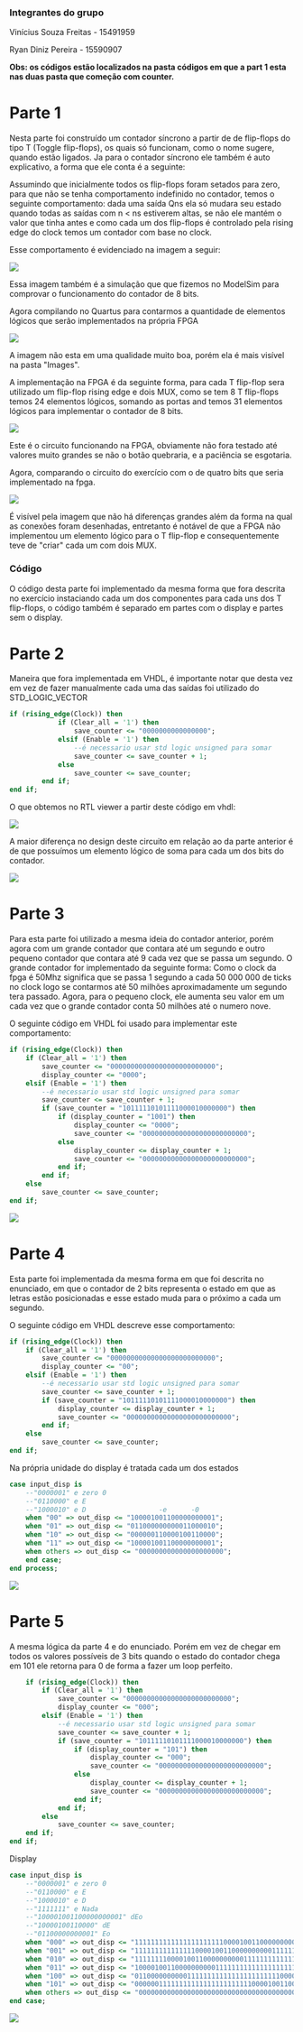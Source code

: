 ### Integrantes do grupo 

Vinícius Souza Freitas - 15491959

Ryan Diniz Pereira - 15590907

**Obs: os códigos estão localizados na pasta códigos em que a part 1 esta nas duas pasta que começão com counter.**

# Parte 1

Nesta parte foi construído um contador síncrono a partir de de flip-flops do tipo T (Toggle flip-flops), os quais só funcionam, como o nome sugere, quando estão ligados. Ja para o contador síncrono ele também é auto explicativo, a forma que ele conta é a seguinte: 

Assumindo que inicialmente todos os flip-flops foram setados para zero, para que não se tenha comportamento indefinido no contador, temos o seguinte comportamento: dada uma saída Qns ela só mudara seu estado quando todas as saídas com n < ns estiverem altas, se não ele mantém o valor que tinha antes e como cada um dos flip-flops é controlado pela rising edge do clock temos um contador com base no clock.

Esse comportamento é evidenciado na imagem a seguir:

<img src="./Images/Clock_test.png">

Essa imagem também é a simulação que que fizemos no ModelSim para comprovar o funcionamento do contador de 8 bits.

Agora compilando no Quartus para contarmos a quantidade de elementos lógicos que serão implementados na própria FPGA

<img src="./Images/better_rtl_part1.jpg">

A imagem não esta em uma qualidade muito boa, porém ela é mais visível na pasta "Images".

A implementação na FPGA é da seguinte forma, para cada T flip-flop sera utilizado um flip-flop rising edge e dois MUX, como se tem 8 T flip-flops temos 24 elementos lógicos, somando as portas and temos 31 elementos lógicos para implementar o contador de 8 bits.

<img src="./Images/part1.gif">

Este é o circuito funcionando na FPGA, obviamente não fora testado até valores muito grandes se não o botão quebraria, e a paciência se esgotaria.

Agora, comparando o circuito do exercício com o de quatro bits que seria implementado na fpga.

<img src="./Images/rtl_viwer_4bits.jpg">

É visível pela imagem que não há diferenças grandes além da forma na qual as conexões foram desenhadas, entretanto é notável de que a FPGA não implementou um elemento lógico para o T flip-flop e consequentemente teve de "criar" cada um com dois MUX.

### Código

O código desta parte foi implementado da mesma forma que fora descrita no exercício instaciando cada um dos componentes para cada uns dos T flip-flops, o código também é separado em partes com o display e partes sem o display.

# Parte 2

Maneira que fora implementada em VHDL, é importante notar que desta vez em vez de fazer manualmente cada uma das saídas foi utilizado do STD_LOGIC_VECTOR

```vhdl
if (rising_edge(Clock)) then
            if (Clear_all = '1') then
                save_counter <= "0000000000000000";
            elsif (Enable = '1') then
                --é necessario usar std logic unsigned para somar
                save_counter <= save_counter + 1;
            else
                save_counter <= save_counter;
        end if;
end if;
```

O que obtemos no RTL viewer a partir deste código em vhdl:

<img src="./Images/rtl_viwer_part2.jpg">

A maior diferença no design deste circuito em relação ao da parte anterior é de que possuímos um elemento lógico de soma para cada um dos bits do contador.

<img src="./Images/16bit_counter.gif">

# Parte 3

Para esta parte foi utilizado a mesma ideia do contador anterior, porém agora com um grande contador que contara até um segundo e outro pequeno contador que contara até 9 cada vez que se passa um segundo. O grande contador for implementado da seguinte forma: Como o clock da fpga é 50Mhz significa que se passa 1 segundo a cada 50 000 000 de ticks no clock logo se contarmos até 50 milhões aproximadamente um segundo tera passado. Agora, para o pequeno clock, ele aumenta seu valor em um cada vez que o grande contador conta 50 milhões até o numero nove.

O seguinte código em VHDL foi usado para implementar este comportamento:

```vhdl
if (rising_edge(Clock)) then
    if (Clear_all = '1') then
        save_counter <= "00000000000000000000000000";
        display_counter <= "0000";
    elsif (Enable = '1') then
        --é necessario usar std logic unsigned para somar
        save_counter <= save_counter + 1;
        if (save_counter = "10111110101111000010000000") then
            if (display_counter = "1001") then
                display_counter <= "0000";
                save_counter <= "00000000000000000000000000";
            else 
                display_counter <= display_counter + 1;
                save_counter <= "00000000000000000000000000";
            end if;
        end if;	
    else
        save_counter <= save_counter;
end if;
```

<img src="./Images/1sec_counter.gif">

# Parte 4

Esta parte foi implementada da mesma forma em que foi descrita no enunciado, em que o contador de 2 bits representa o estado em que as letras estão posicionadas e esse estado muda para o próximo a cada um segundo.

O seguinte código em VHDL descreve esse comportamento:

```vhdl
if (rising_edge(Clock)) then
    if (Clear_all = '1') then
        save_counter <= "00000000000000000000000000";
        display_counter <= "00";
    elsif (Enable = '1') then
        --é necessario usar std logic unsigned para somar
        save_counter <= save_counter + 1;
        if (save_counter = "10111110101111000010000000") then
            display_counter <= display_counter + 1;
            save_counter <= "00000000000000000000000000";
        end if;	
    else
        save_counter <= save_counter;
end if;
```

Na própria unidade do display é tratada cada um dos estados

```vhdl
case input_disp is
    --"0000001" e zero 0
    --"0110000" e E 
    --"1000010" e D                  -e      -0
    when "00" => out_disp <= "100001001100000000001";     
    when "01" => out_disp <= "011000000000011000010";
    when "10" => out_disp <= "000000110000100110000";
    when "11" => out_disp <= "100001001100000000001";
    when others => out_disp <= "000000000000000000000";
    end case;
end process;
```
<img src="./Images/implace_deo.gif">

# Parte 5

A mesma lógica da parte 4 e do enunciado. Porém em vez de chegar em todos os valores possíveis de 3 bits quando o estado do contador chega em 101 ele retorna para 0 de forma a fazer um loop perfeito.

```vhdl
    if (rising_edge(Clock)) then
        if (Clear_all = '1') then
            save_counter <= "00000000000000000000000000";
            display_counter <= "000";
        elsif (Enable = '1') then
            --é necessario usar std logic unsigned para somar
            save_counter <= save_counter + 1;
            if (save_counter = "10111110101111000010000000") then
                if (display_counter = "101") then
                    display_counter <= "000";
                    save_counter <= "00000000000000000000000000";
                else
                    display_counter <= display_counter + 1;
                    save_counter <= "00000000000000000000000000";
                end if;
            end if;	
        else
            save_counter <= save_counter;
    end if;
end if;
```

Display

```vhdl
case input_disp is
    --"0000001" e zero 0
    --"0110000" e E 
    --"1000010" e D  
    --"1111111" e Nada
    --"100001001100000000001" dEo
    --"10000100110000" dE
    --"01100000000001" Eo
    when "000" => out_disp <= "111111111111111111111100001001100000000001";     
    when "001" => out_disp <= "111111111111111000010011000000000011111111";
    when "010" => out_disp <= "111111110000100110000000000111111111111111";
    when "011" => out_disp <= "100001001100000000001111111111111111111111";
    when "100" => out_disp <= "011000000000011111111111111111111111000010";
    when "101" => out_disp <= "000000111111111111111111111110000100110000";
    when others => out_disp <= "000000000000000000000000000000000000000000";
end case;
```

<img src="./Images/moving_deo.gif">